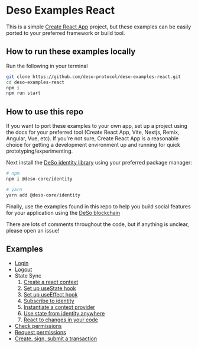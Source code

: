 # Deso Examples React

This is a simple [Create React
App](https://create-react-app.dev/docs/getting-started) project, but these
examples can be easily ported to your preferred framework or build tool.

## How to run these examples locally

Run the following in your terminal

```sh
git clone https://github.com/deso-protocol/deso-examples-react.git
cd deso-examples-react
npm i
npm run start
```

## How to use this repo

If you want to port these examples to your own app, set up a project using the
docs for your preferred tool (Create React App, Vite, Nextjs, Remix, Angular, Vue,
etc). If you're not sure, Create React App is a reasonable choice for getting a
development environment up and running for quick prototyping/experimenting.

Next install the [DeSo identity
library](https://www.npmjs.com/package/@deso-core/identity) using your preferred
package manager:

```sh
# npm
npm i @deso-core/identity

# yarn
yarn add @deso-core/identity
```

Finally, use the examples found in this repo to help you build social features
for your application using the [DeSo blockchain](https://deso.com)

There are lots of comments throughout the code, but if anything is unclear, please open an issue!

## Examples

- [Login](./src/components/nav.jsx#L27)
- [Logout](./src/components/nav.jsx#L31)
- State Sync
  1. [Create a react context](./src/contexts.js#L7)
  2. [Set up useState hook](./src/routes/root.jsx#L8)
  3. [Set up useEffect hook](./src/routes/root.jsx#L14)
  4. [Subscribe to identity](./src/routes/root.jsx#L40)
  5. [Instantiate a context provider](./src/routes/root.jsx#L105)
  6. [Use state from identity anywhere](./src/components/nav.jsx#L7)
  7. [React to changes in your code](./src/components/nav.jsx#L18)
- [Check permissions](./src/routes/sign-and-submit-tx.jsx#L25)
- [Request permissions](./src/routes/sign-and-submit-tx.jsx#L32)
- [Create, sign, submit a transaction](./src/routes/sign-and-submit-tx.jsx#L58)
